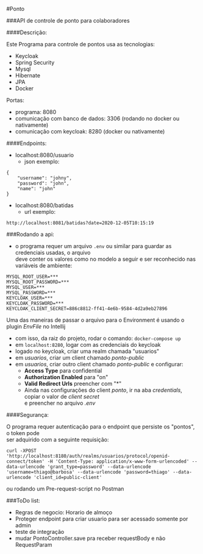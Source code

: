 #Ponto

###API de controle de ponto para colaboradores

####Descrição:

Este Programa para controle de pontos usa as tecnologias:
- Keycloak
- Spring Security
- Mysql
- Hibernate
- JPA
- Docker

Portas:
- programa: 8080
- comunicação com banco de dados: 3306 (rodando no docker ou nativamente)
- comunicação com keycloak: 8280 (docker ou nativamente)

####Endpoints:

- localhost:8080/usuario
    - json exemplo:
    
```
{
    "username": "johny",
    "password": "john",
    "name": "john"
}
```
 
- localhost:8080/batidas 
    - url exemplo:
    
```
http://localhost:8081/batidas?date=2020-12-05T10:15:19
```

###Rodando a api:

- o programa requer um arquivo ```.env``` ou similar para guardar as credenciais usadas, o arquivo  
deve conter os valores como no modelo a seguir e ser reconhecido nas variáveis de ambiente:
```
MYSQL_ROOT_USER=***
MYSQL_ROOT_PASSWORD=***
MYSQL_USER=***
MYSQL_PASSWORD=***
KEYCLOAK_USER=***
KEYCLOAK_PASSWORD=***
KEYCLOAK_CLIENT_SECRET=886c8812-ff41-4e6b-9584-4d2a9eb27896
```

Uma das maneiras de passar o arquivo para o Environment é usando o plugin *EnvFile* no Intellij

- com isso, da raiz do projeto, rodar o comando: ```docker-compose up```
- em ```localhost:8280```, logar com as credenciais do keycloak
- logado no keycloak, criar uma realm chamada "usuarios"
- em *usuarios*, criar um client chamado *ponto-public*
- em *usuarios*, criar outro client chamado *ponto-public* e configurar:
    - **Access Type** para confidential
    - **Authorization Enabled** para "on"
    - **Valid Redirect Urls** preencher com "*"
    - Ainda nas configurações do client *ponto*, ir na aba *credentials*, copiar o valor de *client secret*  
    e preencher no arquivo *.env*


####Segurança:

O programa requer autenticação para o endpoint que persiste os "pontos", o token pode   
ser adquirido com a seguinte requisição: 

```
curl -XPOST 'http://localhost:8180/auth/realms/usuarios/protocol/openid-connect/token' -H 'Content-Type: application/x-www-form-urlencoded' --data-urlencode 'grant_type=password' --data-urlencode 'username=thiago@barbosa' --data-urlencode 'password=thiago' --data-urlencode 'client_id=public-client'
```

ou rodando um Pre-request-script no Postman

###ToDo list:

- Regras de negocio: Horario de almoço
- Proteger endpoint para criar usuario para ser acessado somente por admin
- teste de integração
- mudar PontoController.save pra receber requestBody e não RequestParam